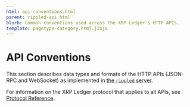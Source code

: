 ```yaml
---
html: api-conventions.html
parent: rippled-api.html
blurb: Common conventions used across the XRP Ledger's HTTP APIs.
template: pagetype-category.html.jinja
---
```

# API Conventions

This section describes data types and formats of the HTTP APIs (JSON-RPC and WebSocket) as implemented in [the `rippled` server](the-rippled-server.html).

For information on the XRP Ledger protocol that applies to all APIs, see [Protocol Reference](protocol-reference.html).
